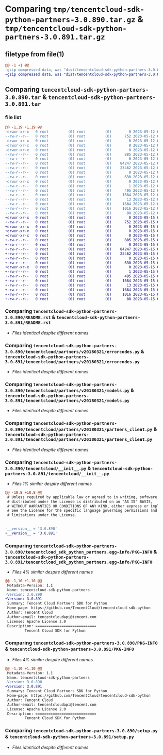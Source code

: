 # Comparing `tmp/tencentcloud-sdk-python-partners-3.0.890.tar.gz` & `tmp/tencentcloud-sdk-python-partners-3.0.891.tar.gz`

## filetype from file(1)

```diff
@@ -1 +1 @@
-gzip compressed data, was "dist/tencentcloud-sdk-python-partners-3.0.890.tar", last modified: Fri May 12 03:11:56 2023, max compression
+gzip compressed data, was "dist/tencentcloud-sdk-python-partners-3.0.891.tar", last modified: Mon May 15 04:00:10 2023, max compression
```

## Comparing `tencentcloud-sdk-python-partners-3.0.890.tar` & `tencentcloud-sdk-python-partners-3.0.891.tar`

### file list

```diff
@@ -1,19 +1,19 @@
-drwxr-xr-x   0 root         (0) root         (0)        0 2023-05-12 03:11:56.000000 tencentcloud-sdk-python-partners-3.0.890/
--rw-r--r--   0 root         (0) root         (0)      752 2023-05-12 03:11:55.000000 tencentcloud-sdk-python-partners-3.0.890/README.rst
-drwxr-xr-x   0 root         (0) root         (0)        0 2023-05-12 03:11:56.000000 tencentcloud-sdk-python-partners-3.0.890/tencentcloud/
-drwxr-xr-x   0 root         (0) root         (0)        0 2023-05-12 03:11:56.000000 tencentcloud-sdk-python-partners-3.0.890/tencentcloud/partners/
-drwxr-xr-x   0 root         (0) root         (0)        0 2023-05-12 03:11:56.000000 tencentcloud-sdk-python-partners-3.0.890/tencentcloud/partners/v20180321/
--rw-r--r--   0 root         (0) root         (0)      885 2023-05-12 03:11:55.000000 tencentcloud-sdk-python-partners-3.0.890/tencentcloud/partners/v20180321/errorcodes.py
--rw-r--r--   0 root         (0) root         (0)        0 2023-05-12 03:11:55.000000 tencentcloud-sdk-python-partners-3.0.890/tencentcloud/partners/v20180321/__init__.py
--rw-r--r--   0 root         (0) root         (0)    84247 2023-05-12 03:11:55.000000 tencentcloud-sdk-python-partners-3.0.890/tencentcloud/partners/v20180321/models.py
--rw-r--r--   0 root         (0) root         (0)    23462 2023-05-12 03:11:55.000000 tencentcloud-sdk-python-partners-3.0.890/tencentcloud/partners/v20180321/partners_client.py
--rw-r--r--   0 root         (0) root         (0)        0 2023-05-12 03:11:55.000000 tencentcloud-sdk-python-partners-3.0.890/tencentcloud/partners/__init__.py
--rw-r--r--   0 root         (0) root         (0)      630 2023-05-12 03:11:55.000000 tencentcloud-sdk-python-partners-3.0.890/tencentcloud/__init__.py
-drwxr-xr-x   0 root         (0) root         (0)        0 2023-05-12 03:11:56.000000 tencentcloud-sdk-python-partners-3.0.890/tencentcloud_sdk_python_partners.egg-info/
--rw-r--r--   0 root         (0) root         (0)        1 2023-05-12 03:11:56.000000 tencentcloud-sdk-python-partners-3.0.890/tencentcloud_sdk_python_partners.egg-info/dependency_links.txt
--rw-r--r--   0 root         (0) root         (0)      495 2023-05-12 03:11:56.000000 tencentcloud-sdk-python-partners-3.0.890/tencentcloud_sdk_python_partners.egg-info/SOURCES.txt
--rw-r--r--   0 root         (0) root         (0)     1684 2023-05-12 03:11:56.000000 tencentcloud-sdk-python-partners-3.0.890/tencentcloud_sdk_python_partners.egg-info/PKG-INFO
--rw-r--r--   0 root         (0) root         (0)       13 2023-05-12 03:11:56.000000 tencentcloud-sdk-python-partners-3.0.890/tencentcloud_sdk_python_partners.egg-info/top_level.txt
--rw-r--r--   0 root         (0) root         (0)     1684 2023-05-12 03:11:56.000000 tencentcloud-sdk-python-partners-3.0.890/PKG-INFO
--rw-r--r--   0 root         (0) root         (0)     1016 2023-05-12 03:11:55.000000 tencentcloud-sdk-python-partners-3.0.890/setup.py
--rw-r--r--   0 root         (0) root         (0)       88 2023-05-12 03:11:56.000000 tencentcloud-sdk-python-partners-3.0.890/setup.cfg
+drwxr-xr-x   0 root         (0) root         (0)        0 2023-05-15 04:00:10.000000 tencentcloud-sdk-python-partners-3.0.891/
+-rw-r--r--   0 root         (0) root         (0)      752 2023-05-15 04:00:10.000000 tencentcloud-sdk-python-partners-3.0.891/README.rst
+drwxr-xr-x   0 root         (0) root         (0)        0 2023-05-15 04:00:10.000000 tencentcloud-sdk-python-partners-3.0.891/tencentcloud/
+drwxr-xr-x   0 root         (0) root         (0)        0 2023-05-15 04:00:10.000000 tencentcloud-sdk-python-partners-3.0.891/tencentcloud/partners/
+drwxr-xr-x   0 root         (0) root         (0)        0 2023-05-15 04:00:10.000000 tencentcloud-sdk-python-partners-3.0.891/tencentcloud/partners/v20180321/
+-rw-r--r--   0 root         (0) root         (0)      885 2023-05-15 04:00:10.000000 tencentcloud-sdk-python-partners-3.0.891/tencentcloud/partners/v20180321/errorcodes.py
+-rw-r--r--   0 root         (0) root         (0)        0 2023-05-15 04:00:10.000000 tencentcloud-sdk-python-partners-3.0.891/tencentcloud/partners/v20180321/__init__.py
+-rw-r--r--   0 root         (0) root         (0)    84247 2023-05-15 04:00:10.000000 tencentcloud-sdk-python-partners-3.0.891/tencentcloud/partners/v20180321/models.py
+-rw-r--r--   0 root         (0) root         (0)    23462 2023-05-15 04:00:10.000000 tencentcloud-sdk-python-partners-3.0.891/tencentcloud/partners/v20180321/partners_client.py
+-rw-r--r--   0 root         (0) root         (0)        0 2023-05-15 04:00:10.000000 tencentcloud-sdk-python-partners-3.0.891/tencentcloud/partners/__init__.py
+-rw-r--r--   0 root         (0) root         (0)      630 2023-05-15 04:00:10.000000 tencentcloud-sdk-python-partners-3.0.891/tencentcloud/__init__.py
+drwxr-xr-x   0 root         (0) root         (0)        0 2023-05-15 04:00:10.000000 tencentcloud-sdk-python-partners-3.0.891/tencentcloud_sdk_python_partners.egg-info/
+-rw-r--r--   0 root         (0) root         (0)        1 2023-05-15 04:00:10.000000 tencentcloud-sdk-python-partners-3.0.891/tencentcloud_sdk_python_partners.egg-info/dependency_links.txt
+-rw-r--r--   0 root         (0) root         (0)      495 2023-05-15 04:00:10.000000 tencentcloud-sdk-python-partners-3.0.891/tencentcloud_sdk_python_partners.egg-info/SOURCES.txt
+-rw-r--r--   0 root         (0) root         (0)     1684 2023-05-15 04:00:10.000000 tencentcloud-sdk-python-partners-3.0.891/tencentcloud_sdk_python_partners.egg-info/PKG-INFO
+-rw-r--r--   0 root         (0) root         (0)       13 2023-05-15 04:00:10.000000 tencentcloud-sdk-python-partners-3.0.891/tencentcloud_sdk_python_partners.egg-info/top_level.txt
+-rw-r--r--   0 root         (0) root         (0)     1684 2023-05-15 04:00:10.000000 tencentcloud-sdk-python-partners-3.0.891/PKG-INFO
+-rw-r--r--   0 root         (0) root         (0)     1016 2023-05-15 04:00:10.000000 tencentcloud-sdk-python-partners-3.0.891/setup.py
+-rw-r--r--   0 root         (0) root         (0)       88 2023-05-15 04:00:10.000000 tencentcloud-sdk-python-partners-3.0.891/setup.cfg
```

### Comparing `tencentcloud-sdk-python-partners-3.0.890/README.rst` & `tencentcloud-sdk-python-partners-3.0.891/README.rst`

 * *Files identical despite different names*

### Comparing `tencentcloud-sdk-python-partners-3.0.890/tencentcloud/partners/v20180321/errorcodes.py` & `tencentcloud-sdk-python-partners-3.0.891/tencentcloud/partners/v20180321/errorcodes.py`

 * *Files identical despite different names*

### Comparing `tencentcloud-sdk-python-partners-3.0.890/tencentcloud/partners/v20180321/models.py` & `tencentcloud-sdk-python-partners-3.0.891/tencentcloud/partners/v20180321/models.py`

 * *Files identical despite different names*

### Comparing `tencentcloud-sdk-python-partners-3.0.890/tencentcloud/partners/v20180321/partners_client.py` & `tencentcloud-sdk-python-partners-3.0.891/tencentcloud/partners/v20180321/partners_client.py`

 * *Files identical despite different names*

### Comparing `tencentcloud-sdk-python-partners-3.0.890/tencentcloud/__init__.py` & `tencentcloud-sdk-python-partners-3.0.891/tencentcloud/__init__.py`

 * *Files 1% similar despite different names*

```diff
@@ -10,8 +10,8 @@
 # Unless required by applicable law or agreed to in writing, software
 # distributed under the License is distributed on an "AS IS" BASIS,
 # WITHOUT WARRANTIES OR CONDITIONS OF ANY KIND, either express or implied.
 # See the License for the specific language governing permissions and
 # limitations under the License.
 
 
-__version__ = '3.0.890'
+__version__ = '3.0.891'
```

### Comparing `tencentcloud-sdk-python-partners-3.0.890/tencentcloud_sdk_python_partners.egg-info/PKG-INFO` & `tencentcloud-sdk-python-partners-3.0.891/tencentcloud_sdk_python_partners.egg-info/PKG-INFO`

 * *Files 4% similar despite different names*

```diff
@@ -1,10 +1,10 @@
 Metadata-Version: 1.1
 Name: tencentcloud-sdk-python-partners
-Version: 3.0.890
+Version: 3.0.891
 Summary: Tencent Cloud Partners SDK for Python
 Home-page: https://github.com/TencentCloud/tencentcloud-sdk-python
 Author: Tencent Cloud
 Author-email: tencentcloudapi@tencent.com
 License: Apache License 2.0
 Description: ============================
         Tencent Cloud SDK for Python
```

### Comparing `tencentcloud-sdk-python-partners-3.0.890/PKG-INFO` & `tencentcloud-sdk-python-partners-3.0.891/PKG-INFO`

 * *Files 4% similar despite different names*

```diff
@@ -1,10 +1,10 @@
 Metadata-Version: 1.1
 Name: tencentcloud-sdk-python-partners
-Version: 3.0.890
+Version: 3.0.891
 Summary: Tencent Cloud Partners SDK for Python
 Home-page: https://github.com/TencentCloud/tencentcloud-sdk-python
 Author: Tencent Cloud
 Author-email: tencentcloudapi@tencent.com
 License: Apache License 2.0
 Description: ============================
         Tencent Cloud SDK for Python
```

### Comparing `tencentcloud-sdk-python-partners-3.0.890/setup.py` & `tencentcloud-sdk-python-partners-3.0.891/setup.py`

 * *Files identical despite different names*

